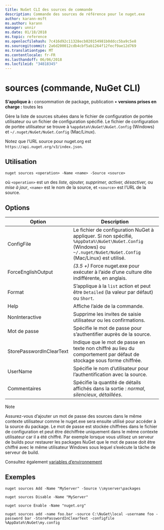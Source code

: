 ```yaml
---
title: NuGet CLI des sources de commande
description: Commande des sources de référence pour le nuget.exe
author: karann-msft
ms.author: karann
manager: unnir
ms.date: 01/18/2018
ms.topic: reference
ms.openlocfilehash: 7c416d92c11328ecb020154981b0ddcc5ba9c5e8
ms.sourcegitcommit: 2a6d200012cdb4cbf5ab1264f12fecf9ae12d769
ms.translationtype: MT
ms.contentlocale: fr-FR
ms.lasthandoff: 06/06/2018
ms.locfileid: "34818345"
---
```

# <a name="sources-command-nuget-cli"></a>sources (commande, NuGet CLI)

**S’applique à :** consommation de package, publication &bullet; **versions prises en charge :** toutes les

Gère la liste de sources situées dans le fichier de configuration de portée utilisateur ou un fichier de configuration spécifié. Le fichier de configuration de portée utilisateur se trouve à `%appdata%\NuGet\NuGet.Config` (Windows) et `~/.nuget/NuGet/NuGet.Config` (Mac/Linux).

Notez que l’URL source pour nuget.org est `https://api.nuget.org/v3/index.json`.

## <a name="usage"></a>Utilisation

```cli
nuget sources <operation> -Name <name> -Source <source>
```

où `<operation>` est un des *liste, ajouter, supprimer, activer, désactiver,* ou *mise à jour*, `<name>` est le nom de la source, et `<source>` est l’URL de la source.

## <a name="options"></a>Options

| Option | Description |
| --- | --- |
| ConfigFile | Le fichier de configuration NuGet à appliquer. Si non spécifié, `%AppData%\NuGet\NuGet.Config` (Windows) ou `~/.nuget/NuGet/NuGet.Config` (Mac/Linux) est utilisé.|
| ForceEnglishOutput | *(3.5 +)*  Force nuget.exe pour exécuter à l’aide d’une culture dite indifférente, en anglais. |
| Format | S’applique à la `list` action et peut être `Detailed` (la valeur par défaut) ou `Short`. |
| Help | Affiche l’aide de la commande. |
| NonInteractive | Supprime les invites de saisie utilisateur ou les confirmations. |
| Mot de passe | Spécifie le mot de passe pour s’authentifier auprès de la source. |
| StorePasswordInClearText | Indique que le mot de passe en texte non chiffré au lieu du comportement par défaut de stockage sous forme chiffrée. |
| UserName | Spécifie le nom d’utilisateur pour l’authentification avec la source. |
| Commentaires | Spécifie la quantité de détails affichés dans la sortie : *normal*, *silencieux*, *détaillées*. |

> [!Note]
> Assurez-vous d’ajouter un mot de passe des sources dans le même contexte utilisateur comme le nuget.exe sera ensuite utilisé pour accéder à la source du package. Le mot de passe est stockée chiffrées dans le fichier de configuration et peut être déchiffrée uniquement dans le même contexte utilisateur car il a été chiffré. Par exemple lorsque vous utilisez un serveur de builds pour restaurer les packages NuGet que le mot de passe doit être chiffré avec le même utilisateur Windows sous lequel s’exécute la tâche de serveur de build.

Consultez également [variables d’environnement](cli-ref-environment-variables.md)

## <a name="examples"></a>Exemples

```cli
nuget sources Add -Name "MyServer" -Source \\myserver\packages

nuget sources Disable -Name "MyServer"

nuget source Enable -Name "nuget.org"

nuget sources add -name foo.bar -source C:\NuGet\local -username foo -password bar -StorePasswordInClearText -configfile %AppData%\NuGet\my.config
```
